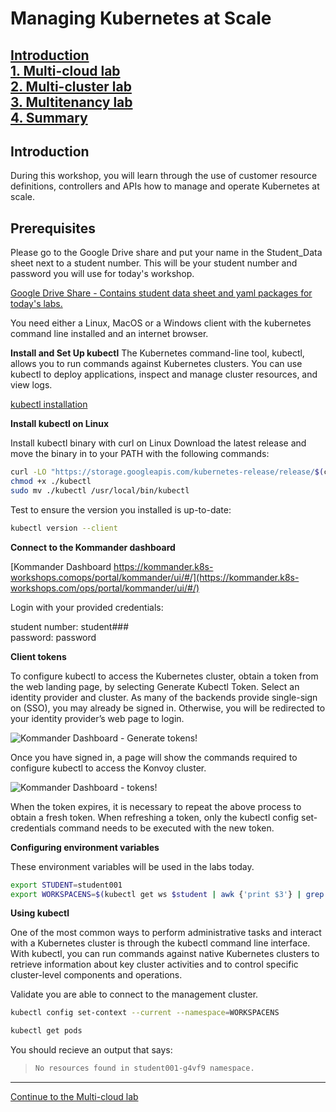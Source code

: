 # Managing Kubernetes at Scale

[Introduction](https://github.com/mesosphere/kommander-workshop-student/blob/master/README.md#introduction)  
[1. Multi-cloud lab](https://github.com/mesosphere/kommander-workshop-student/blob/master/multi-cloud-lab.md#Multi-cloud-lab)  
[2. Multi-cluster lab](https://github.com/mesosphere/kommander-workshop-student/blob/master/multi-cluster-lab.md#Multi-Cluster-Lab)  
[3. Multitenancy lab](https://github.com/mesosphere/kommander-workshop-student/blob/master/multitenancy-lab.md#Multitenancy-Lab)  
[4. Summary](https://github.com/mesosphere/kommander-workshop-student/blob/master/summary.md#Summary)  
---


## Introduction

During this workshop, you will learn through the use of customer resource definitions, controllers and APIs how to manage and operate Kubernetes at scale.

## Prerequisites

Please go to the Google Drive share and put your name in the Student_Data sheet next to a student number.  This will be your student number and password you will use for today's workshop.  

[Google Drive Share - Contains student data sheet and yaml packages for today's labs.](https://drive.google.com/drive/folders/1V9nU9IFZuLEvIZsz-pg5xH0RNUJhKXBK?usp=sharing)

You need either a Linux, MacOS or a Windows client with the kubernetes command line installed and an internet browser.

**Install and Set Up kubectl**
The Kubernetes command-line tool, kubectl, allows you to run commands against Kubernetes clusters. You can use kubectl to deploy applications, inspect and manage cluster resources, and view logs.

[kubectl installation](https://kubernetes.io/docs/tasks/tools/install-kubectl/)

**Install kubectl on Linux**

Install kubectl binary with curl on Linux
Download the latest release and move the binary in to your PATH with the following commands:

```bash
curl -LO "https://storage.googleapis.com/kubernetes-release/release/$(curl -s https://storage.googleapis.com/kubernetes-release/release/stable.txt)/bin/linux/amd64/kubectl"```
chmod +x ./kubectl
sudo mv ./kubectl /usr/local/bin/kubectl
```

Test to ensure the version you installed is up-to-date:

```bash
kubectl version --client
```

**Connect to the Kommander dashboard**

[Kommander Dashboard https://kommander.k8s-workshops.comops/portal/kommander/ui/#/](https://kommander.k8s-workshops.com/ops/portal/kommander/ui/#/)

Login with your provided credentials:

student number: student###  
password: password  

**Client tokens**

To configure kubectl to access the Kubernetes cluster, obtain a token from the web landing page, by selecting Generate Kubectl Token. Select an identity provider and cluster. As many of the backends provide single-sign on (SSO), you may already be signed in. Otherwise, you will be redirected to your identity provider’s web page to login. 

![Kommander Dashboard - Generate tokens!](https://github.com/mesosphere/kommander-workshop-student/blob/master/images/generate.png)

Once you have signed in, a page will show the commands required to configure kubectl to access the Konvoy cluster.

![Kommander Dashboard - tokens!](https://github.com/mesosphere/kommander-workshop-student/blob/master/images/token.png)



When the token expires, it is necessary to repeat the above process to obtain a fresh token. When refreshing a token, only the kubectl config set-credentials command needs to be executed with the new token.






**Configuring environment variables**

These environment variables will be used in the labs today.

```bash
export STUDENT=student001
export WORKSPACENS=$(kubectl get ws $student | awk {'print $3'} | grep student | sed 's/[",]//g')
```

**Using kubectl**

One of the most common ways to perform administrative tasks and interact with a Kubernetes cluster is through the kubectl command line interface. With kubectl, you can run commands against native Kubernetes clusters to retrieve information about key cluster activities and to control specific cluster-level components and operations.

Validate you are able to connect to the management cluster.
```bash
kubectl config set-context --current --namespace=WORKSPACENS
```


```bash
kubectl get pods
```
You should recieve an output that says:  
> ```bash
> No resources found in student001-g4vf9 namespace.
> ```

---  
[Continue to the Multi-cloud lab](https://github.com/mesosphere/kommander-workshop-student/blob/master/multi-cloud-lab.md#Multi-cloud-lab)  
